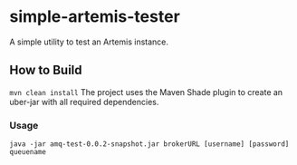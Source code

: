 # simple-artemis-tester
A simple utility to test an Artemis instance.

## How to Build
`mvn clean install`
The project uses the Maven Shade plugin to create an uber-jar with all required dependencies.

### Usage
`java -jar amq-test-0.0.2-snapshot.jar brokerURL [username] [password] queuename`
